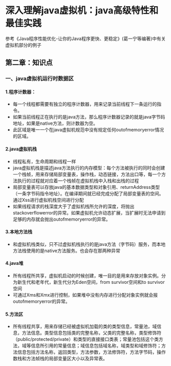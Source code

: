 # 深入理解java虚拟机：java高级特性和最佳实践

参考《Java程序性能优化-让你的Java程序更快、更稳定》(葛一宁等编著)中有关虚拟机部分的例子 
## 第二章：知识点

### 一、java虚拟机运行时数据区 

#### 1.程序计数器：

- 每一个线程都需要有独立的程序计数器，用来记录当前线程下一条运行的指令。<br/>
- 如果当前线程正在执行的是java方法，那么程序计数器记录的就是java字节码地址，如果是native方法，则计数器为空。<br/>
- 此区域是唯一一个在java虚拟机规范中没有规定任何outofmemoryerror情况的区域。  

#### 2.java虚拟机栈

- 线程私有，生命周期和线程一样<br/>
- java虚拟机栈是描述java方法执行的内存模型：每个方法被执行的同时会创建一个栈帧，用来存储局部变量表，操作栈，动态链接，方法出口等，每一个方法执行的过程就对应着一个栈帧在虚拟机栈中入栈和出栈的过程<br/>
- 局部变量表可以存放java的基本数据类型和对象引用、returnAddress类型（一条字节码指令地址）。在编译期间就已经完成分配了局部变量表的空间。通过Xss进行虚拟机栈空间进行分配<br/>
- 如果线程请求的栈深度大于了虚拟机栈所允许的深度，将抛出stackoverflowerror的异常。如果虚拟机允许动态扩展，当扩展时无法申请到足够的内存就会抛出outofmemoryerror的异常。

#### 3.本地方法栈
- 和虚拟机栈类似，只不过虚拟机栈执行的是java方法（字节码）服务，而本地方法栈使用的是native方法服务。也会存在那两种异常<br/>

#### 4.java堆
- 所有线程所共享，虚拟机启动的时候创建，唯一目的是用来存放对象实例。分为新生代和老年代，新生代分为Eden空间，from survivor空间和to survivor空间<br/>
- 可通过Xms和Xmx进行控制，如果堆中没有内存进行分配对象实例就会报outofmemoryerror的异常。

#### 5.方法区
- 所有线程共享，用来存储已经被虚拟机加载的类的类型信息，常量池，域信息，方法信息。类型信息包括类的完整名称，父类的完整名称，类型修饰符（public/protected/private）和类型的直接接口类表；常量池包括这个类方法，域等信息所引用的常量信息；域信息包括域名称，域类型和域修饰符；方法信息包括方法名称，返回类型，方法参数，方法修饰符，方法字节码，操作数栈和方法帧栈的局部变量区大小以及异常表。
